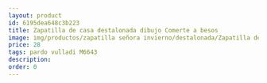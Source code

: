 ```yaml
---
layout: product
id: 6195dea648c3b223
title: Zapatilla de casa destalonada dibujo Comerte a besos
image: img/productos/zapatilla señora invierno/destalonada/Zapatilla de casa destalonada dibujo Comerte a besos=28=pardo vulladi M6643.webp
price: 28
tags: pardo vulladi M6643
description: 
order: 0
---
```


